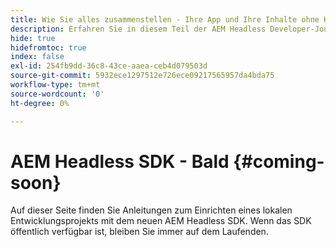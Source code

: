 ```yaml
---
title: Wie Sie alles zusammenstellen - Ihre App und Ihre Inhalte ohne Kopf AEM
description: Erfahren Sie in diesem Teil der AEM Headless Developer-Journey, wie Sie Ihr AEM-Projekt, einschließlich Inhaltsfragmente, Ihre GraphQL-Aufrufe, Ihre REST-API-Aufrufe und Ihre Anwendung, mitnehmen und es für die Live-Schaltung vorbereiten.
hide: true
hidefromtoc: true
index: false
exl-id: 254fb9dd-36c8-43ce-aaea-ceb4d079503d
source-git-commit: 5932ece1297512e726ece09217565957da4bda75
workflow-type: tm+mt
source-wordcount: '0'
ht-degree: 0%

---
```


# AEM Headless SDK - Bald {#coming-soon}

Auf dieser Seite finden Sie Anleitungen zum Einrichten eines lokalen Entwicklungsprojekts mit dem neuen AEM Headless SDK. Wenn das SDK öffentlich verfügbar ist, bleiben Sie immer auf dem Laufenden.